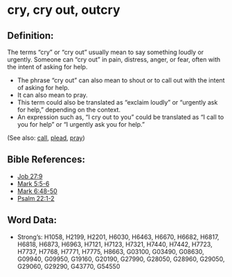 # cry, cry out, outcry

## Definition:

The terms “cry” or “cry out” usually mean to say something loudly or urgently. Someone can “cry out” in pain, distress, anger, or fear, often with the intent of asking for help.

* The phrase “cry out” can also mean to shout or to call out with the intent of asking for help.
* It can also mean to pray.
* This term could also be translated as “exclaim loudly” or “urgently ask for help,” depending on the context.
* An expression such as, “I cry out to you” could be translated as “I call to you for help” or “I urgently ask you for help.”

(See also: [call](../kt/call.md), [plead](../other/plead.md), [pray](../kt/pray.md))

## Bible References:

* [Job 27:9](rc://en/tn/help/job/27/09)
* [Mark 5:5-6](rc://en/tn/help/mrk/05/05)
* [Mark 6:48-50](rc://en/tn/help/mrk/06/48)
* [Psalm 22:1-2](rc://en/tn/help/psa/022/001)

## Word Data:

* Strong’s: H1058, H2199, H2201, H6030, H6463, H6670, H6682, H6817, H6818, H6873, H6963, H7121, H7123, H7321, H7440, H7442, H7723, H7737, H7768, H7771, H7775, H8663, G03100, G03490, G08630, G09940, G09950, G19160, G20190, G27990, G28050, G28960, G29050, G29060, G29290, G43770, G54550
